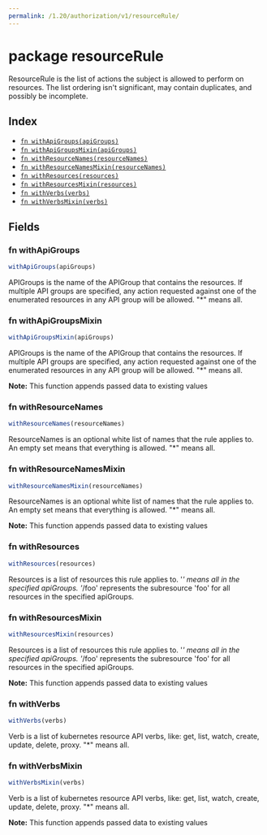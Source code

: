 ```yaml
---
permalink: /1.20/authorization/v1/resourceRule/
---
```


# package resourceRule

ResourceRule is the list of actions the subject is allowed to perform on resources. The list ordering isn't significant, may contain duplicates, and possibly be incomplete.

## Index

* [`fn withApiGroups(apiGroups)`](#fn-withapigroups)
* [`fn withApiGroupsMixin(apiGroups)`](#fn-withapigroupsmixin)
* [`fn withResourceNames(resourceNames)`](#fn-withresourcenames)
* [`fn withResourceNamesMixin(resourceNames)`](#fn-withresourcenamesmixin)
* [`fn withResources(resources)`](#fn-withresources)
* [`fn withResourcesMixin(resources)`](#fn-withresourcesmixin)
* [`fn withVerbs(verbs)`](#fn-withverbs)
* [`fn withVerbsMixin(verbs)`](#fn-withverbsmixin)

## Fields

### fn withApiGroups

```ts
withApiGroups(apiGroups)
```

APIGroups is the name of the APIGroup that contains the resources.  If multiple API groups are specified, any action requested against one of the enumerated resources in any API group will be allowed.  "*" means all.

### fn withApiGroupsMixin

```ts
withApiGroupsMixin(apiGroups)
```

APIGroups is the name of the APIGroup that contains the resources.  If multiple API groups are specified, any action requested against one of the enumerated resources in any API group will be allowed.  "*" means all.

**Note:** This function appends passed data to existing values

### fn withResourceNames

```ts
withResourceNames(resourceNames)
```

ResourceNames is an optional white list of names that the rule applies to.  An empty set means that everything is allowed.  "*" means all.

### fn withResourceNamesMixin

```ts
withResourceNamesMixin(resourceNames)
```

ResourceNames is an optional white list of names that the rule applies to.  An empty set means that everything is allowed.  "*" means all.

**Note:** This function appends passed data to existing values

### fn withResources

```ts
withResources(resources)
```

Resources is a list of resources this rule applies to.  '*' means all in the specified apiGroups.
 '*/foo' represents the subresource 'foo' for all resources in the specified apiGroups.

### fn withResourcesMixin

```ts
withResourcesMixin(resources)
```

Resources is a list of resources this rule applies to.  '*' means all in the specified apiGroups.
 '*/foo' represents the subresource 'foo' for all resources in the specified apiGroups.

**Note:** This function appends passed data to existing values

### fn withVerbs

```ts
withVerbs(verbs)
```

Verb is a list of kubernetes resource API verbs, like: get, list, watch, create, update, delete, proxy.  "*" means all.

### fn withVerbsMixin

```ts
withVerbsMixin(verbs)
```

Verb is a list of kubernetes resource API verbs, like: get, list, watch, create, update, delete, proxy.  "*" means all.

**Note:** This function appends passed data to existing values